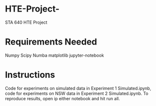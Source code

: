 # HTE-Project-
STA 640 HTE Project

# Requirements Needed
Numpy
Scipy
Numba
matplotlib 
jupyter-notebook

# Instructions
Code for experiments on simulated data in Experiment 1 Simulated.ipynb, code for experiments on NSW data in Experiment 2 Simulated.ipynb. To reproduce results,
open ip either notebook and hit run all.
